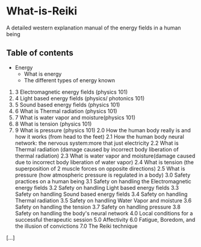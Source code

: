 # What-is-Reiki
A detailed western explanation manual of the energy fields in a human being


## Table of contents
* Energy
  * What is energy
  * The different types of energy known
1. 3 Electromagnetic energy fields (physics 101)
1. 4 Light based energy fields (physics/ photonics 101)
1. 5 Sound based energy fields (physics 101)
1. 6 What is Thermal radiation (physics 101)
1. 7 What is water vapor and moisture(physics 101)
1. 8 What is tension (physics 101)
1. 9 What is pressure (physics 101)
2.0 How the human body really is and how it works (from head to the feet) 
2.1 How the human body neural network:  the nervous system:more that just electricity
2.2 What is Thermal radiation (damage caused by incorrect body liberation of thermal radiation)
2.3 What is water vapor and moisture(damage caused due to incorrect body liberation of water vapor)
2.4 What is tension (the superposition of 2 muscle forces on opposite directions)
2.5 What is pressure (how atmospheric pressure is regulated in a body)
3.0 Safety practices on a human being
3.1 Safety on handling the Electromagnetic energy fields
3.2 Safety on handling Light based energy fields
3.3 Safety on handling Sound based energy fields
3.4 Safety on handling Thermal radiation 
3.5 Safety on handling Water Vapor and moisture
3.6 Safety on handling the tension
3.7 Safety on handling pressure
3.8 Safety on handling the body's neural network
4.0 Local conditions for a successful therapeutic session
5.0 Affectivity
6.0 Fatigue, Boredom, and the illusion of  convictions
7.0 The Reiki technique 

[…]


